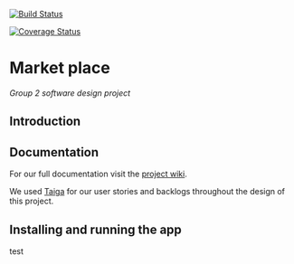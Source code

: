 [![Build Status](https://app.travis-ci.com/2109688/Mobile_Market_Place.svg?branch=main)](https://app.travis-ci.com/2109688/Mobile_Market_Place)

[![Coverage Status](https://coveralls.io/repos/github/2109688/Mobile_Market_Place/badge.svg?branch=main)](https://coveralls.io/github/2109688/Mobile_Market_Place?branch=main)

# Market place
_Group 2 software design project_

## Introduction

## Documentation
For our full documentation visit the [project wiki](https://github.com/2109688/Mobile_Market_Place/wiki).

We used [Taiga](https://tree.taiga.io/project/williambooi-mobile-application-market-place-1/timeline) for our user stories and backlogs throughout the design of this project.

## Installing and running the app
test
